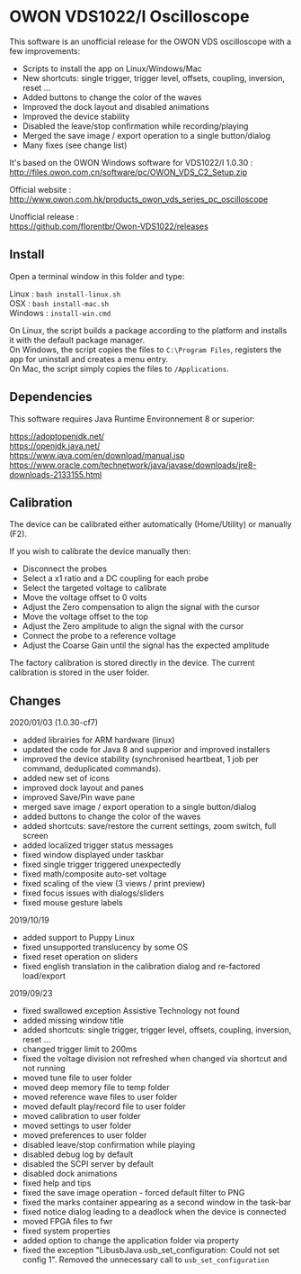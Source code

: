 
# OWON VDS1022/I Oscilloscope

This software is an unofficial release for the OWON VDS oscilloscope with a few improvements:

* Scripts to install the app on Linux/Windows/Mac
* New shortcuts: single trigger, trigger level, offsets, coupling, inversion, reset ...
* Added buttons to change the color of the waves
* Improved the dock layout and disabled animations
* Improved the device stability
* Disabled the leave/stop confirmation while recording/playing
* Merged the save image / export operation to a single button/dialog
* Many fixes (see change list)


It's based on the OWON Windows software for VDS1022/I 1.0.30 :  
http://files.owon.com.cn/software/pc/OWON_VDS_C2_Setup.zip  

Official website :  
http://www.owon.com.hk/products_owon_vds_series_pc_oscilloscope  

Unofficial release :  
https://github.com/florentbr/Owon-VDS1022/releases  



## Install

Open a terminal window in this folder and type:  

Linux   : `bash install-linux.sh`  
OSX     : `bash install-mac.sh`  
Windows : `install-win.cmd`  

On Linux, the script builds a package according to the platform and installs it with the default package manager.  
On Windows, the script copies the files to `C:\Program Files`, registers the app for uninstall and creates a menu entry.  
On Mac, the script simply copies the files to `/Applications`.  


## Dependencies

This software requires Java Runtime Environnement 8 or superior:

https://adoptopenjdk.net/  
https://openjdk.java.net/  
https://www.java.com/en/download/manual.jsp  
https://www.oracle.com/technetwork/java/javase/downloads/jre8-downloads-2133155.html  


## Calibration

The device can be calibrated either automatically (Home/Utility) or manually (F2).

If you wish to calibrate the device manually then:
* Disconnect the probes
* Select a x1 ratio and a DC coupling for each probe 
* Select the targeted voltage to calibrate
* Move the voltage offset to 0 volts
* Adjust the Zero compensation to align the signal with the cursor
* Move the voltage offset to the top
* Adjust the Zero amplitude to align the signal with the cursor
* Connect the probe to a reference voltage
* Adjust the Coarse Gain until the signal has the expected amplitude

The factory calibration is stored directly in the device.
The current calibration is stored in the user folder.


## Changes

2020/01/03 (1.0.30-cf7)

* added librairies for ARM hardware (linux)
* updated the code for Java 8 and supperior and improved installers
* improved the device stability (synchronised heartbeat, 1 job per command, deduplicated commands).
* added new set of icons
* improved dock layout and panes
* improved Save/Pin wave pane
* merged save image / export operation to a single button/dialog
* added buttons to change the color of the waves
* added shortcuts: save/restore the current settings, zoom switch, full screen
* added localized trigger status messages
* fixed window displayed under taskbar
* fixed single trigger triggered unexpectedly
* fixed math/composite auto-set voltage
* fixed scaling of the view (3 views / print preview)
* fixed focus issues with dialogs/sliders
* fixed mouse gesture labels

2019/10/19

* added support to Puppy Linux
* fixed unsupported translucency by some OS
* fixed reset operation on sliders
* fixed english translation in the calibration dialog and re-factored load/export

2019/09/23

* fixed swallowed exception Assistive Technology not found
* added missing window title
* added shortcuts: single trigger, trigger level, offsets, coupling, inversion, reset ...
* changed trigger limit to 200ms
* fixed the voltage division not refreshed when changed via shortcut and not running
* moved tune file to user folder
* moved deep memory file to temp folder
* moved reference wave files to user folder
* moved default play/record file to user folder
* moved calibration to user folder
* moved settings to user folder
* moved preferences to user folder
* disabled leave/stop confirmation while playing
* disabled debug log by default
* disabled the SCPI server by default
* disabled dock animations
* fixed help and tips
* fixed the save image operation - forced default filter to PNG
* fixed the marks container appearing as a second window in the task-bar
* fixed notice dialog leading to a deadlock when the device is connected
* moved FPGA files to fwr
* fixed system properties
* added option to change the application folder via property
* fixed the exception "LibusbJava.usb_set_configuration: Could not set config 1". Removed the unnecessary call to `usb_set_configuration`
